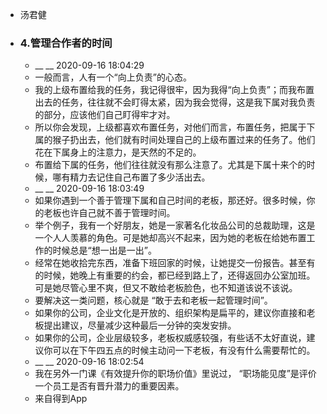 - 汤君健
- ### 4.管理合作者的时间
    - __ __ 2020-09-16 18:04:29
    - 一般而言，人有一个“向上负责”的心态。
    - 我的上级布置给我的任务，我记得很牢，因为我得“向上负责”；而我布置出去的任务，往往就不会盯得太紧，因为我会觉得，这是我下属对我负责的部分，应该他们自己盯得牢才对。
    - 所以你会发现，上级都喜欢布置任务，对他们而言，布置任务，把属于下属的猴子扔出去，他们就有时间处理自己的上级布置过来的任务了。他们花在下属身上的注意力，是天然的不足的。
    - 布置给下属的任务，他们往往就没有那么注意了。尤其是下属十来个的时候，哪有精力去记住自己布置了多少活出去。
    - __ __ 2020-09-16 18:03:49
    - 如果你遇到一个善于管理下属和自己时间的老板，那还好。很多时候，你的老板也许自己就不善于管理时间。
    - 举个例子，我有一个好朋友，她是一家著名化妆品公司的总裁助理，这是一个人人羡慕的角色。可是她却高兴不起来，因为她的老板在给她布置工作的时候总是“想一出是一出”。
    - 经常在她收拾完东西，准备下班回家的时候，让她提交一份报告。甚至有的时候，她晚上有重要的约会，都已经到路上了，还得返回办公室加班。可是她尽管心里不爽，但又不敢给老板脸色，也不知道该说不该说。
    - 要解决这一类问题，核心就是 “敢于去和老板一起管理时间”。
    - 如果你的公司，企业文化是开放的、组织架构是扁平的，建议你直接和老板提出建议，尽量减少这种最后一分钟的突发安排。
    - 如果你的公司，企业层级较多，老板权威感较强，有些话不太好直说，建议你可以在下午四五点的时候主动问一下老板，有没有什么需要帮忙的。
    - __ __ 2020-09-16 18:02:54
    - 我在另外一门课《有效提升你的职场价值》里说过， “职场能见度”是评价一个员工是否有晋升潜力的重要因素。
    - 来自得到App
